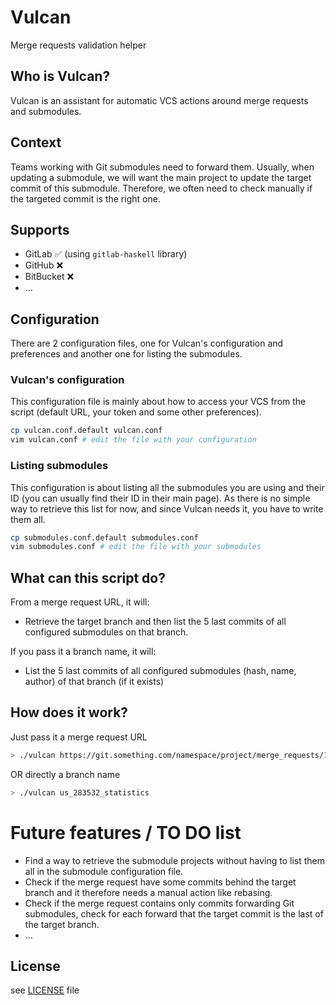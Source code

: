 # Vulcan
Merge requests validation helper

## Who is Vulcan?
Vulcan is an assistant for automatic VCS actions around merge requests and submodules.

## Context
Teams working with Git submodules need to forward them. Usually, when updating a submodule, we will want the main project to update the target commit of this submodule. Therefore, we often need to check manually if the targeted commit is the right one.

## Supports
- GitLab :white_check_mark: (using `gitlab-haskell` library)
- GitHub :x:
- BitBucket :x:
- ...

## Configuration
There are 2 configuration files, one for Vulcan's configuration and preferences and another one for listing the submodules.

### Vulcan's configuration
This configuration file is mainly about how to access your VCS from the script (default URL, your token and some other preferences).
```bash
cp vulcan.conf.default vulcan.conf
vim vulcan.conf # edit the file with your configuration
```

### Listing submodules
This configuration is about listing all the submodules you are using and their ID (you can usually find their ID in their main page).
As there is no simple way to retrieve this list for now, and since Vulcan needs it, you have to write them all.
```bash
cp submodules.conf.default submodules.conf
vim submodules.conf # edit the file with your submodules
```

## What can this script do?
From a merge request URL, it will:
- Retrieve the target branch and then list the 5 last commits of all configured submodules on that branch.

If you pass it a branch name, it will:
- List the 5 last commits of all configured submodules (hash, name, author) of that branch (if it exists)

## How does it work?
Just pass it a merge request URL

```bash
> ./vulcan https://git.something.com/namespace/project/merge_requests/199
```

OR directly a branch name

```bash
> ./vulcan us_283532_statistics
```

# Future features / TO DO list
- Find a way to retrieve the submodule projects without having to list them all in the submodule configuration file.
- Check if the merge request have some commits behind the target branch and it therefore needs a manual action like rebasing.
- Check if the merge request contains only commits forwarding Git submodules, check for each forward that the target commit is the last of the target branch.
- ...

## License
see [LICENSE](LICENSE) file